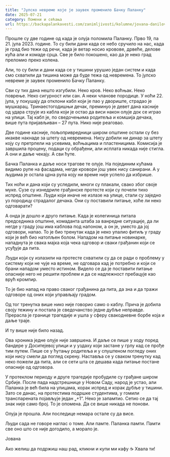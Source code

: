 ```yaml
---
title: "Јулско невреме које је заувек променило Бачку Паланку"
date: 2025-07-21
category: Помени и сећања
url: https://backapalankavesti.com/zanimljivosti/kolumne/jovana-danilov-kolumna/julsko-nevreme-koje-je-promenilo-backu-palanku/
---
```


Прошле су две године од када је олуја поломила Паланку. Прво 19, па 21. јула 2023. године. То су били дани када се небо сручило на нас, када је град био тежи од речи, када је ветар носио кровове, дрвеће, делове кућа али и комаде срца. Све је било покошено, као да је неко град преломио преко колена.

Али, то су били и дани када се у тишини урушио један систем и када смо схватили да тишина може да буде тежа од невремена. То јулско невреме је заувек променило Бачку Паланку.

Сви су тих дана нешто изгубили. Неко кров. Неко воћњак. Неко поврење. Неко сигурност или сан. А неки чланове породице. У ноћи 22. јула, у покушају да отклони кабл који је пао у двориште, страдао је мушкарац. Тринаестогодишњи дечак, преминуо је девет дана касније од удара струје из кабла који је остао да виси након олује док се играо на улици. Тај кабл је, по сведочењима родитеља и комшија дечака, више пута пријављиван – 27 пута. Нико није реаговао.

Две године касније, пољопривредници широм општине остали су без икакве накнаде за штету од невремена. Нису добили ни динар за штету коју су претрпели на усевима, воћњацима и пластеницима. Комисија је завршила процену, подаци су обрађени, али исплата никада није стигла. А они и даље чекају. А сви ћуте.

Бачка Паланка и даље носи трагове те олује. На појединим кућама видимо рупе на фасадама, негде кровори још увек нису санирани. А у људима је остала црна рупа коју ни време није успело да избрише.

Тих ноћи и дана који су уследили, многи су плакали, свако због своје муке. Сузе су изнедриле грађанске протесте који су почели тихо испред општине. Људи који иначе не излазе на улице, стали су заједно уз породицу страдалог дечака. Они су поставили питање, хоће ли неко одговарати?

А онда је дошло и друго питање. Када је колегиница питала председника општине, комаданта штаба за ванредне ситуације, да ли негде у граду још има каблова под напоном, а он је, уместо да јој одговори, напао. То је био тренутак када је неко упалио фитиљ у граду који је већ био натопљен болом. Нападом на питање новинарке,  нападнута је свака мајка која чека одговор и сваки грађанин који се усуђује да пита.

Људи који су излазили на протесте схватили су да се ради о проблему у систему који не чује на време, не одговара кад је потребно и који се брани нападом уместо истином. Видело се да је поставити питање опасније него не решити проблем и да се надлежност пребацује као врућ кромпир.

То је био напад на право сваког грађанина да пита, да зна и да тражи одговоре од оних који управљају градом.

Од тог тренутка више нико није говорио само о каблу. Прича је добила своју тежину и постала је сведочанство једне дубље неправде. Прерасла је границе трагедије и ушла у сферу свакодневне борбе која и даље траје.

И ту више није било назад.

Ова хроника једне олује није завршена. И даље се пише у ходу поред бандере у Доситејевој улици и у уздаху који застане у грлу кад се прође тим путем. Пише се у ћутању родитеља и у спуштеном погледу оних који нису смели да поглед скрену. Наставља се у сваком тренутку кад неко пожели да пита, али се сети шта се дешава када питање постане опасније од одговора.

У протеклом периоду и друге трагедије пробудиле су грађане широм Србије. После пада надстрешнице у Новом Саду, народ је устао, али Паланка је већ била на улицама, корак испред и корак дубље у тишини. Зато се данас, на протестима подршке студентима, у гомили транспарената појављује један „+1“. Неко је запамтио. Сетио се да тај знак није само број. То је опомена. Да се више никада не понови.

Олуја је прошла. Али последице немара остале су да висе.

Људи сада не говоре наглас о томе. Али памте. Паланка памти. Памти све оно што се није догодило, а морало је.

Јована

Ако желиш да подржиш наш рад, кликни и купи ми кафу ☕ Хвала ти!
